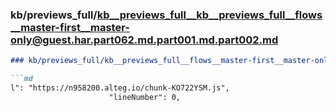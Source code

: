 ### kb/previews_full/kb__previews_full__kb__previews_full__flows__master-first__master-only@guest.har.part062.md.part001.md.part002.md

```md
### kb/previews_full/kb__previews_full__flows__master-first__master-only@guest.har.part062.md.part001.md (part 002)

```md
l": "https://n958200.alteg.io/chunk-KO722YSM.js",
                      "lineNumber": 0,
    
```

```

```
